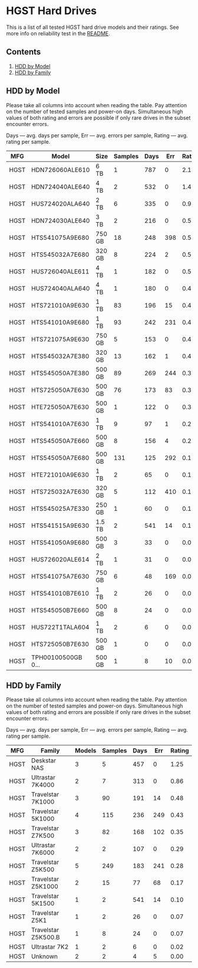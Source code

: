 HGST Hard Drives
================

This is a list of all tested HGST hard drive models and their ratings. See more
info on reliability test in the [README](https://github.com/linuxhw/SMART).

Contents
--------

1. [ HDD by Model  ](#hdd-by-model)
2. [ HDD by Family ](#hdd-by-family)

HDD by Model
------------

Please take all columns into account when reading the table. Pay attention on the
number of tested samples and power-on days. Simultaneous high values of both rating
and errors are possible if only rare drives in the subset encounter errors.

Days   — avg. days per sample,
Err    — avg. errors per sample,
Rating — avg. rating per sample.

| MFG       | Model              | Size   | Samples | Days  | Err   | Rating |
|-----------|--------------------|--------|---------|-------|-------|--------|
| HGST      | HDN726060ALE610    | 6 TB   | 1       | 787   | 0     | 2.16   |
| HGST      | HDN724040ALE640    | 4 TB   | 2       | 532   | 0     | 1.46   |
| HGST      | HUS724020ALA640    | 2 TB   | 6       | 335   | 0     | 0.92   |
| HGST      | HDN724030ALE640    | 3 TB   | 2       | 216   | 0     | 0.59   |
| HGST      | HTS541075A9E680    | 750 GB | 18      | 248   | 398   | 0.54   |
| HGST      | HTS545032A7E680    | 320 GB | 8       | 224   | 2     | 0.53   |
| HGST      | HUS726040ALE611    | 4 TB   | 1       | 182   | 0     | 0.50   |
| HGST      | HUS724040ALA640    | 4 TB   | 1       | 180   | 0     | 0.49   |
| HGST      | HTS721010A9E630    | 1 TB   | 83      | 196   | 15    | 0.49   |
| HGST      | HTS541010A9E680    | 1 TB   | 93      | 242   | 231   | 0.43   |
| HGST      | HTS721075A9E630    | 750 GB | 5       | 153   | 0     | 0.42   |
| HGST      | HTS545032A7E380    | 320 GB | 13      | 162   | 1     | 0.42   |
| HGST      | HTS545050A7E380    | 500 GB | 89      | 269   | 244   | 0.38   |
| HGST      | HTS725050A7E630    | 500 GB | 76      | 173   | 83    | 0.36   |
| HGST      | HTE725050A7E630    | 500 GB | 1       | 122   | 0     | 0.34   |
| HGST      | HTS541010A7E630    | 1 TB   | 9       | 97    | 1     | 0.23   |
| HGST      | HTS545050A7E660    | 500 GB | 8       | 156   | 4     | 0.22   |
| HGST      | HTS545050A7E680    | 500 GB | 131     | 125   | 292   | 0.19   |
| HGST      | HTE721010A9E630    | 1 TB   | 2       | 65    | 0     | 0.18   |
| HGST      | HTS725032A7E630    | 320 GB | 5       | 112   | 410   | 0.17   |
| HGST      | HTS545025A7E330    | 250 GB | 1       | 60    | 0     | 0.17   |
| HGST      | HTS541515A9E630    | 1.5 TB | 2       | 541   | 14    | 0.10   |
| HGST      | HTS541050A9E680    | 500 GB | 3       | 33    | 0     | 0.09   |
| HGST      | HUS726020ALE614    | 2 TB   | 1       | 31    | 0     | 0.09   |
| HGST      | HTS541075A7E630    | 750 GB | 6       | 48    | 169   | 0.08   |
| HGST      | HTS541010B7E610    | 1 TB   | 2       | 26    | 0     | 0.07   |
| HGST      | HTS545050B7E660    | 500 GB | 8       | 24    | 0     | 0.07   |
| HGST      | HUS722T1TALA604    | 1 TB   | 2       | 6     | 0     | 0.02   |
| HGST      | HTS725050B7E630    | 500 GB | 1       | 0     | 0     | 0.00   |
| HGST      | TPH00100500GB 0... | 500 GB | 1       | 8     | 10    | 0.00   |

HDD by Family
-------------

Please take all columns into account when reading the table. Pay attention on the
number of tested samples and power-on days. Simultaneous high values of both rating
and errors are possible if only rare drives in the subset encounter errors.

Days   — avg. days per sample,
Err    — avg. errors per sample,
Rating — avg. rating per sample.

| MFG       | Family                 | Models | Samples | Days  | Err   | Rating |
|-----------|------------------------|--------|---------|-------|-------|--------|
| HGST      | Deskstar NAS           | 3      | 5       | 457   | 0     | 1.25   |
| HGST      | Ultrastar 7K4000       | 2      | 7       | 313   | 0     | 0.86   |
| HGST      | Travelstar 7K1000      | 3      | 90      | 191   | 14    | 0.48   |
| HGST      | Travelstar 5K1000      | 4      | 115     | 236   | 249   | 0.43   |
| HGST      | Travelstar Z7K500      | 3      | 82      | 168   | 102   | 0.35   |
| HGST      | Ultrastar 7K6000       | 2      | 2       | 107   | 0     | 0.29   |
| HGST      | Travelstar Z5K500      | 5      | 249     | 183   | 241   | 0.28   |
| HGST      | Travelstar Z5K1000     | 2      | 15      | 77    | 68    | 0.17   |
| HGST      | Travelstar 5K1500      | 1      | 2       | 541   | 14    | 0.10   |
| HGST      | Travelstar Z5K1        | 1      | 2       | 26    | 0     | 0.07   |
| HGST      | Travelstar Z5K500.B    | 1      | 8       | 24    | 0     | 0.07   |
| HGST      | Ultrastar 7K2          | 1      | 2       | 6     | 0     | 0.02   |
| HGST      | Unknown                | 2      | 2       | 4     | 5     | 0.00   |
